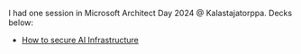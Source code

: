 I had one session in Microsoft Architect Day 2024 @ Kalastajatorppa. Decks below:

- [How to secure AI Infrastructure](Kumppaniarkkitehtipaiva_AIInfraOstos.pdf)